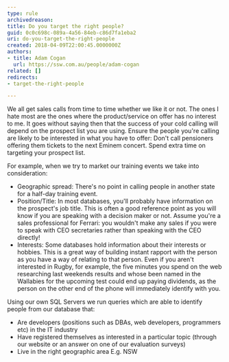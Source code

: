 ```yaml
---
type: rule
archivedreason: 
title: Do you target the right people?
guid: 0c0c698c-089a-4a56-84eb-c86d7fa1eba2
uri: do-you-target-the-right-people
created: 2018-04-09T22:00:45.0000000Z
authors:
- title: Adam Cogan
  url: https://ssw.com.au/people/adam-cogan
related: []
redirects:
- target-the-right-people

---
```


We all get sales calls from time to time whether we like it or not. The ones I hate most are the ones where the product/service on offer has no interest to me. It goes without saying then that the success of your cold calling will depend on the prospect list you are using. Ensure the people you're calling are likely to be interested in what you have to offer: Don't call pensioners offering them tickets to the next Eminem concert. Spend extra time on targeting your prospect list.

<!--endintro-->



For example, when we try to market our training events we take into consideration:

* Geographic spread: There's no point in calling people in another state for a half-day training event.
* Position/Title: In most databases, you'll probably have information on the prospect's job title. This is often a good reference point as you will know if you are speaking with a decision maker or not. Assume you're a sales professional for Ferrari: you wouldn't make any sales if you were to speak with CEO secretaries rather than speaking with the CEO directly!
* Interests: Some databases hold information about their interests or hobbies. This is a great way of building instant rapport with the person as you have a way of relating to that person. Even if you aren't interested in Rugby, for example, the five minutes you spend on the web researching last weekends results and whose been named in the Wallabies for the upcoming test could end up paying dividends, as the person on the other end of the phone will immediately identify with you.


Using our own SQL Servers we run queries which are able to identify people from our database that:

* Are developers (positions such as DBAs, web developers, programmers etc) in the IT industry
* Have registered themselves as interested in a particular topic (through our website or an answer on one of our evaluation surveys)
* Live in the right geographic area E.g. NSW
